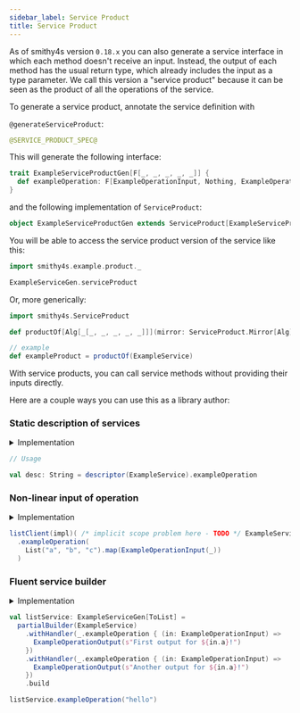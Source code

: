 ```yaml
---
sidebar_label: Service Product
title: Service Product
---
```


As of smithy4s version `0.18.x` you can also generate a service interface in
which each method doesn't receive an input. Instead, the output of each method
has the usual return type, which already includes the input as a type parameter.
We call this version a "service product" because it can be seen as the product
of all the operations of the service.

To generate a service product, annotate the service definition with

`@generateServiceProduct`:

```kotlin
@SERVICE_PRODUCT_SPEC@
```

This will generate the following interface:

```scala
trait ExampleServiceProductGen[F[_, _, _, _, _]] {
  def exampleOperation: F[ExampleOperationInput, Nothing, ExampleOperationOutput, Nothing, Nothing]
}
```

and the following implementation of `ServiceProduct`:

```scala
object ExampleServiceProductGen extends ServiceProduct[ExampleServiceProductGen]
```

You will be able to access the service product version of the service like this:

```scala mdoc
import smithy4s.example.product._

ExampleServiceGen.serviceProduct
```

Or, more generically:

```scala mdoc
import smithy4s.ServiceProduct

def productOf[Alg[_[_, _, _, _, _]]](mirror: ServiceProduct.Mirror[Alg]) = mirror.serviceProduct

// example
def exampleProduct = productOf(ExampleService)
```

With service products, you can call service methods without providing their inputs directly.

Here are a couple ways you can use this as a library author:

### Static description of services

<details>
<summary>Implementation</summary>

```scala mdoc
import smithy4s.kinds.PolyFunction5

type Describe[_, _, _, _, _] = String

def descriptor[Alg[_[_, _, _, _, _]]](mirror: ServiceProduct.Mirror[Alg]): mirror.Prod[Describe] =
  mirror
    .serviceProduct
    .mapK5(
      mirror.serviceProduct.endpointsProduct,
      new PolyFunction5[mirror.serviceProduct.service.Endpoint, Describe] {

        override def apply[I, E, O, SI, SO](
          fa: mirror.serviceProduct.service.Endpoint[I, E, O, SI, SO]
        ): Describe[I, E, O, SI, SO] =
          s"def ${fa.name}(input: ${fa.input.shapeId.name}): ${fa.output.shapeId.name}"

      },
    )
```

</details>

```scala mdoc
// Usage

val desc: String = descriptor(ExampleService).exampleOperation
```

### Non-linear input of operation

<details>
<summary>Implementation</summary>

```scala mdoc
import smithy4s.ShapeId

type Id[A] = A

val impl: ExampleService[Id] =
  new ExampleService[Id] {

    override def exampleOperation(input: String): ExampleOperationOutput = ExampleOperationOutput(
      s"Output for $input!"
    )

  }

type ListClient[I, _, O, _, _] = List[I] => List[O]

def listClient[Alg[_[_, _, _, _, _]], Prod[_[_, _, _, _, _]]](
  impl: smithy4s.kinds.FunctorAlgebra[Alg, Id]
)(
  implicit sp: ServiceProduct.Aux[Prod, Alg]
): Prod[ListClient] = sp
  .mapK5(
    sp.endpointsProduct,
    new PolyFunction5[sp.service.Endpoint, ListClient] {

      private val interp = sp.service.toPolyFunction(impl)

      override def apply[I, E, O, SI, SO](
        fa: sp.service.Endpoint[I, E, O, SI, SO]
      ): List[I] => List[O] = _.map(in => interp(fa.wrap(in)))

    },
  )
```

</details>

```scala mdoc
listClient(impl)( /* implicit scope problem here - TODO */ ExampleService.serviceProduct)
  .exampleOperation(
    List("a", "b", "c").map(ExampleOperationInput(_))
  )
```

### Fluent service builder

<details>
<summary>Implementation</summary>

```scala mdoc

type ToList[_, _, O, _, _] = List[O]

trait EndpointHandlerBuilder[I, E, O, SI, SO] {
  def apply(f: I => O): EndpointHandler
}

sealed trait EndpointHandler {
  type I_
  type O_
  def id: ShapeId
  def function: I_ => O_
}

case class PartialBuilder[Alg[_[_, _, _, _, _]], Prod[_[_, _, _, _, _]]](
  mirror: ServiceProduct.Mirror.Aux[Alg, Prod],
  handlers: List[EndpointHandler],
) {
  private val sp: ServiceProduct.Aux[Prod, Alg] = mirror.serviceProduct

  private val ehbProduct = sp
    .mapK5(
      sp.endpointsProduct,
      new PolyFunction5[sp.service.Endpoint, EndpointHandlerBuilder] {

        override def apply[I, E, O, SI, SO](
          fa: sp.service.Endpoint[I, E, O, SI, SO]
        ): EndpointHandlerBuilder[I, E, O, SI, SO] =
          new EndpointHandlerBuilder[I, E, O, SI, SO] {

            override def apply(f: I => O): EndpointHandler =
              new EndpointHandler {
                type I_ = I
                type O_ = O
                override val id: ShapeId = fa.id
                override val function: I_ => O_ = f
              }

          }

      },
    )

  def build: Alg[ToList] = sp
    .service
    .algebra(new sp.service.EndpointCompiler[ToList] {

      override def apply[I, E, O, SI, SO](
        fa: sp.service.Endpoint[I, E, O, SI, SO]
      ): I => List[O] = {

        val matchingHandlers = handlers
          .filter(_.id == fa.id)
          // A bit of type unsafety, to simplify things
          .map(_.function.asInstanceOf[I => O])

        i => matchingHandlers.map(_.apply(i))

      }

    })

  def withHandler(
    op: Prod[EndpointHandlerBuilder] => EndpointHandler
  ): PartialBuilder[Alg, Prod] = copy(handlers = handlers :+ op(ehbProduct))

}

def partialBuilder[Alg[_[_, _, _, _, _]]](
  mirror: ServiceProduct.Mirror[Alg]
): PartialBuilder[Alg, mirror.Prod] = new PartialBuilder[Alg, mirror.Prod](mirror, handlers = Nil)
```

</details>

```scala mdoc
val listService: ExampleServiceGen[ToList] =
  partialBuilder(ExampleService)
    .withHandler(_.exampleOperation { (in: ExampleOperationInput) =>
      ExampleOperationOutput(s"First output for ${in.a}!")
    })
    .withHandler(_.exampleOperation { (in: ExampleOperationInput) =>
      ExampleOperationOutput(s"Another output for ${in.a}!")
    })
    .build

listService.exampleOperation("hello")
```
